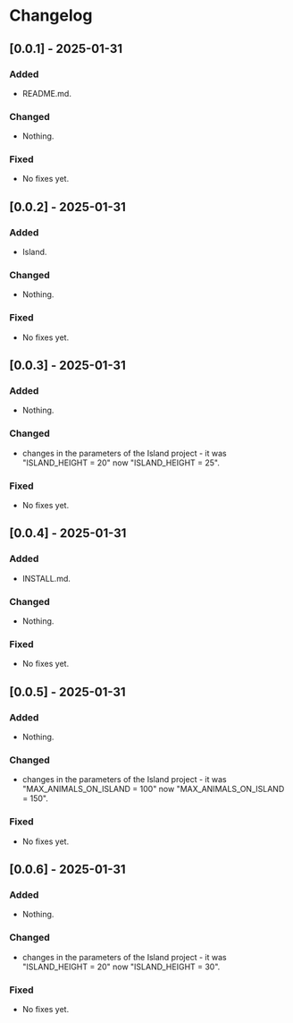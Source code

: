 # Changelog

## [0.0.1] - 2025-01-31
### Added
- README.md.

### Changed
- Nothing.

### Fixed
- No fixes yet.


## [0.0.2] - 2025-01-31
### Added
- Island.

### Changed
- Nothing.

### Fixed
- No fixes yet.


## [0.0.3] - 2025-01-31
### Added
- Nothing.

### Changed
- changes in the parameters of the Island project - it was "ISLAND_HEIGHT = 20" now "ISLAND_HEIGHT = 25".

### Fixed
- No fixes yet.


## [0.0.4] - 2025-01-31
### Added
- INSTALL.md.

### Changed
- Nothing.

### Fixed
- No fixes yet.


## [0.0.5] - 2025-01-31
### Added
- Nothing.

### Changed
- changes in the parameters of the Island project - it was "MAX_ANIMALS_ON_ISLAND = 100" now "MAX_ANIMALS_ON_ISLAND = 150".

### Fixed
- No fixes yet.


## [0.0.6] - 2025-01-31
### Added
- Nothing.

### Changed
- changes in the parameters of the Island project - it was "ISLAND_HEIGHT = 20" now "ISLAND_HEIGHT = 30".

### Fixed
- No fixes yet.


